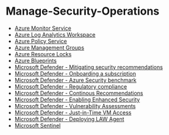 # Manage-Security-Operations


- [Azure Monitor Service](https://github.com/earkevin11/Azure-Monitor-Service)<br>
- [Azure Log Analytics Workspace]()
- [Azure Policy Service]()
- [Azure Management Groups]()
- [Azure Resource Locks]()
- [Azure Blueprints]()
- [Microsoft Defender - Mitigating security recommendations]()
- [Microsoft Defender - Onboarding a subscription]()
- [Microsoft Defender - Azure Security benchmark]()
- [Microsoft Defender - Regulatory compliance]()
- [Microsoft Defender - Continous Recommendations]()
- [Microsoft Defender - Enabling Enhanced Security]()
- [Microsoft Defender - Vulnerability Assessments]()
- [Microsoft Defender - Just-in-Time VM Access]()
- [Microsoft Defender - Deploying LAW Agent]()
- [Microsoft Sentinel]()
